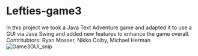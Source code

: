 # Lefties-game3
In this project we took a Java Text Adventure game and adapted it to use a GUI via Java Swing and added new features to enhance the game overall.
Contritubtors:  Ryan Mosser, Nikko Colby, Michael Herman
![Game3GUI_snip](https://user-images.githubusercontent.com/89651714/177472076-3f95fca7-06dd-4e08-9434-ff5fec0b2106.PNG)
